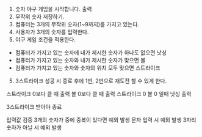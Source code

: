 1. 숫자 야구 게임을 시작합니다. 출력
2. 무작위 숫자 저장하기.
2. 컴퓨터는 3개의 무작위 숫자(1~9까지)를 가지고 있는다.
3. 사용자가 3개의 숫자를 입력한다.
4. 야구 게임 조건을 적용한다.
- 컴퓨터가 가지고 있는 숫자에 내가 제시한 숫자가 하나도 없으면 낫싱
- 컴퓨터가 가지고 있는 숫자와 내가 제시한 숫자가 맞으면 볼
- 컴퓨터가 가지고 있는 숫자와 숫자의 위치 모두 맞으면 스트라이크
5. 3스트라이크 성공 시 종료 후에 1번, 2번으로 재도전 할 수 있게 한다.


스트라이크 0보다 클 때 출력
볼 0보다 클 때 출력
스트라이크 0 볼 0 일때 낫싱 출력

3스트라이크 받아야 종료

입력값 검증
3개의 숫자가 중에 중복이 있다면 예외 발생
문자 입력 시 예외 발생
3자리 숫자가 아닐 시 예외 발생

